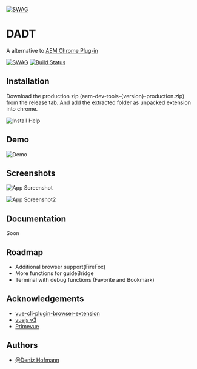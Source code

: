 [![SWAG](https://share.lddp.de/Hori4/NUyAfATa74.png/raw)](https://share.lddp.de/Hori4/ziwUSETe00.png/raw) 
# DADT

A alternative to [AEM Chrome Plug-in](https://chrome.google.com/webstore/detail/aem-chrome-plug-in/ejdcnikffjleeffpigekhccpepplaode?hl=de)


[![SWAG](https://img.shields.io/badge/100%25-SWAG-orange)](https://img.shields.io/badge/100%25-SWAG-orange) 
[![Build Status](https://drone.legendary-drop.de/api/badges/deniz/DADT/status.svg)](https://drone.legendary-drop.de/deniz/DADT)

## Installation

Download the production zip (aem-dev-tools-{version}-production.zip) from the release tab. And add the extracted folder as unpacked extension into chrome.

![Install Help](https://share.lddp.de/Hori4/VAsibeyI32.gif/raw)

    
## Demo

![Demo](https://share.lddp.de/Hori4/taluYIWU06.gif/raw)
## Screenshots

![App Screenshot](https://share.lddp.de/Hori4/NiMUkiPa55.png/raw)

![App Screenshot2](https://share.lddp.de/Hori4/qeWUNEYo21.png/raw)
  
## Documentation
Soon  

## Roadmap

- Additional browser support(FireFox)
- More functions for guideBridge
- Terminal with debug functions (Favorite and Bookmark)

  
## Acknowledgements

 - [vue-cli-plugin-browser-extension](https://github.com/adambullmer/vue-cli-plugin-browser-extension)
 - [vuejs v3](https://v3.vuejs.org/)
 - [Primevue](https://www.primefaces.org/primevue/)

  
## Authors

- [@Deniz Hofmann](https://git.legendary-drop.de/root)

  